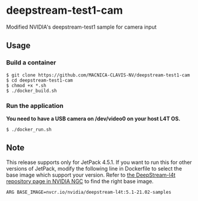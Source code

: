 # deepstream-test1-cam
Modified NVIDIA's deepstream-test1 sample for camera input

## Usage

### Build a container
~~~
$ git clone https://github.com/MACNICA-CLAVIS-NV/deepstream-test1-cam
$ cd deepstream-test1-cam
$ chmod +x *.sh
$ ./docker_build.sh
~~~

### Run the application
**You need to have a USB camera on /dev/video0 on your host L4T OS.**
~~~
$ ./docker_run.sh
~~~

## Note
This release supports only for JetPack 4.5.1.
If you want to run this for other versions of JetPack, modify the following line in Dockerfile to select the base image which support your version. Refer to [the DeepStream-l4t repository page in NVIDIA NGC](https://ngc.nvidia.com/catalog/containers/nvidia:deepstream-l4t/tags) to find the right base image.
~~~
ARG BASE_IMAGE=nvcr.io/nvidia/deepstream-l4t:5.1-21.02-samples
~~~
